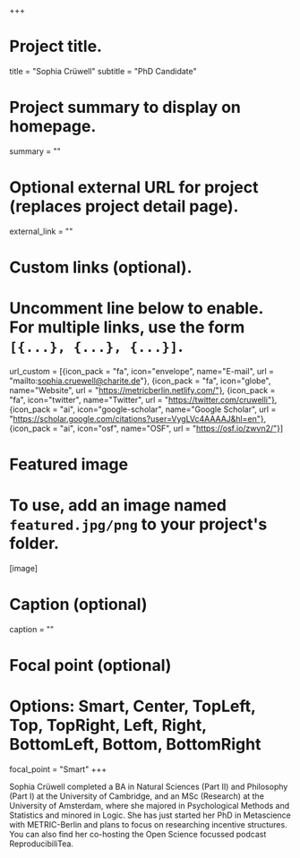 +++
# Project title.
title = "Sophia Crüwell"
subtitle = "PhD Candidate"

# Project summary to display on homepage.
summary = ""

# Optional external URL for project (replaces project detail page).
external_link = ""

# Custom links (optional).
#   Uncomment line below to enable. For multiple links, use the form `[{...}, {...}, {...}]`.
url_custom = [{icon_pack = "fa", icon="envelope", name="E-mail", url = "mailto:sophia.cruewell@charite.de"}, {icon_pack = "fa", icon="globe", name="Website", url = "https://metricberlin.netlify.com/"}, {icon_pack = "fa", icon="twitter", name="Twitter", url = "https://twitter.com/cruwelli"}, {icon_pack = "ai", icon="google-scholar", name="Google Scholar", url = "https://scholar.google.com/citations?user=VygLVc4AAAAJ&hl=en"}, {icon_pack = "ai", icon="osf", name="OSF", url = "https://osf.io/zwvn2/"}]

# Featured image
# To use, add an image named `featured.jpg/png` to your project's folder. 
[image]
  # Caption (optional)
  caption = ""
  
  # Focal point (optional)
  # Options: Smart, Center, TopLeft, Top, TopRight, Left, Right, BottomLeft, Bottom, BottomRight
  focal_point = "Smart"
+++

Sophia Crüwell completed a BA in Natural Sciences (Part II) and Philosophy (Part I) at the University of Cambridge, and an MSc (Research) at the University of Amsterdam, where she majored in Psychological Methods and Statistics and minored in Logic. She has just started her PhD in Metascience with METRIC-Berlin and plans to focus on researching incentive structures. You can also find her co-hosting the Open Science focussed podcast ReproducibiliTea.
